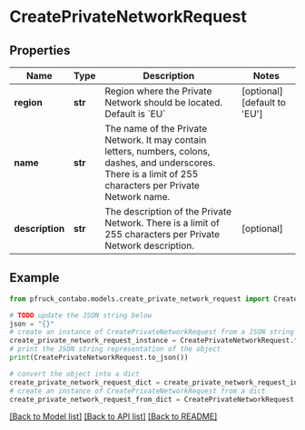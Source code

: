 # CreatePrivateNetworkRequest


## Properties

Name | Type | Description | Notes
------------ | ------------- | ------------- | -------------
**region** | **str** | Region where the Private Network should be located. Default is &#x60;EU&#x60; | [optional] [default to 'EU']
**name** | **str** | The name of the Private Network. It may contain letters, numbers, colons, dashes, and underscores. There is a limit of 255 characters per Private Network name. | 
**description** | **str** | The description of the Private Network. There is a limit of 255 characters per Private Network description. | [optional] 

## Example

```python
from pfruck_contabo.models.create_private_network_request import CreatePrivateNetworkRequest

# TODO update the JSON string below
json = "{}"
# create an instance of CreatePrivateNetworkRequest from a JSON string
create_private_network_request_instance = CreatePrivateNetworkRequest.from_json(json)
# print the JSON string representation of the object
print(CreatePrivateNetworkRequest.to_json())

# convert the object into a dict
create_private_network_request_dict = create_private_network_request_instance.to_dict()
# create an instance of CreatePrivateNetworkRequest from a dict
create_private_network_request_from_dict = CreatePrivateNetworkRequest.from_dict(create_private_network_request_dict)
```
[[Back to Model list]](../README.md#documentation-for-models) [[Back to API list]](../README.md#documentation-for-api-endpoints) [[Back to README]](../README.md)


